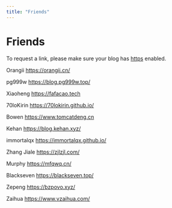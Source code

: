 ```yaml
---
title: "Friends"
---
```

# Friends

To request a link, please make sure your blog has [https](https://en.wikipedia.org/wiki/HTTPS) enabled.

Orangii https://orangii.cn/

pg999w https://blog.pg999w.top/

Xiaoheng https://fafacao.tech

70loKirin https://70lokirin.github.io/

Bowen https://www.tomcatdeng.cn

Kehan https://blog.kehan.xyz/

immortalqx https://immortalqx.github.io/

Zhang Jiale https://zjlzjl.com/

Murphy https://mfqwq.cn/ 

Blackseven https://blackseven.top/

Zepeng https://bzpovo.xyz/

Zaihua https://www.vzaihua.com/
